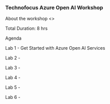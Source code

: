 ### Technofocus Azure Open AI Workshop 
About the workshop
<<Introduction>>

Total Duration: 8 hrs

Agenda 

Lab 1 - Get Started with Azure Open AI Services

Lab 2 - 

Lab 3 - 

Lab 4 - 

Lab 5 - 

Lab 6 - 
